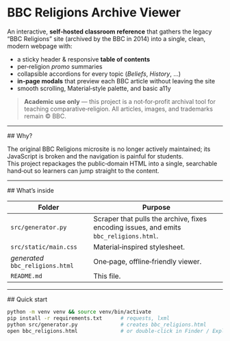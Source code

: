 # BBC Religions Archive Viewer

An interactive, **self‑hosted classroom reference** that gathers the legacy “BBC Religions” site (archived by the BBC in 2014) into a single, clean, modern webpage with:

* a sticky header & responsive **table of contents**  
* per‑religion *promo* summaries  
* collapsible accordions for every topic (*Beliefs*, *History*, …)  
* **in‑page modals** that preview each BBC article without leaving the site  
* smooth scrolling, Material‑style palette, and basic a11y

> **Academic use only** — this project is a not‑for‑profit archival tool for teaching comparative‑religion. All articles, images, and trademarks remain © BBC.

---

## Why?

The original BBC Religions microsite is no longer actively maintained; its JavaScript is broken and the navigation is painful for students.  
This project repackages the public‐domain HTML into a single, searchable hand‑out so learners can jump straight to the content.

---

## What’s inside

| Folder | Purpose |
|--------|---------|
| `src/generator.py` | Scraper that pulls the archive, fixes encoding issues, and emits `bbc_religions.html`. |
| `src/static/main.css` | Material‑inspired stylesheet. |
| _generated_ `bbc_religions.html` | One‑page, offline‑friendly viewer. |
| `README.md` | This file. |

---

## Quick start

```bash
python -m venv venv && source venv/bin/activate
pip install -r requirements.txt      # requests, lxml
python src/generator.py              # creates bbc_religions.html
open bbc_religions.html              # or double‑click in Finder / Explorer
